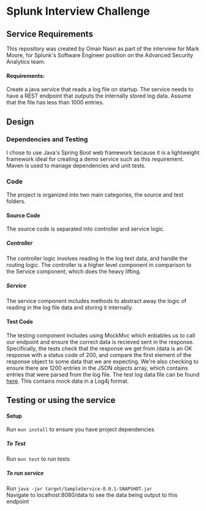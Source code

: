 # Splunk Interview Challenge

## Service Requirements
This repository was created by Omair Nasri as part of the interview for Mark Moore, for Splunk's Software Engineer position on the Advanced Security Analytics team.

#### Requirements:
Create a java service that reads a log file on startup. The service needs to have a REST endpoint that outputs the internally stored log data. Assume that the file has less than 1000 entries.

## Design
### Dependencies and Testing
I chose to use Java's Spring Boot web framework because it is a lightweight framework ideal for creating a demo service such as this requirement. Maven is used to manage dependencies and unit tests.

### Code
The project is organized into two main categories, the source and test folders. 

#### Source Code
The source code is separated into controller and service logic.

##### Controller 
The controller logic involves reading in the log text data, and handle the routing logic. The controller is a higher level component in comparison to the Service component, which does the heavy lifting.

##### Service
The service component includes methods to abstract away the logic of reading in the log file data and storing it internally.


#### Test Code
The testing component includes using MockMvc which enbables us to call our endpoint and ensure the correct data is recieved sent in the response. Specifically, the tests check that the response we get from /data is an OK response with a status code of 200, and compare the first element of the response object to some data that we are expecting. We're also checking to ensure there are 1200 entries in the JSON objects array, which contains entries that were parsed from the log file.
The test log data file can be found [here](/src/main/resources/test.log). This contains mock data in a Log4j format.


## Testing or using the service
#### Setup
Run `mvn install` to ensure you have project dependencies

##### To Test
Run `mvn test` to run tests

##### To run service
Run `java -jar target/SampleService-0.0.1-SNAPSHOT.jar`  
Navigate to localhost:8080/data to see the data being output to this endpoint
